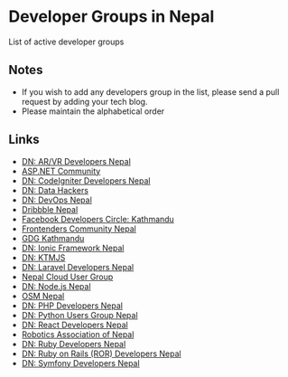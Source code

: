 # Developer Groups in Nepal
List of active developer groups

Notes
---------
- If you wish to add any developers group in the list, please send a pull request by adding your tech blog.
- Please maintain the alphabetical order

Links
---------
* [DN: AR/VR Developers Nepal](https://www.facebook.com/groups/vrnepal/)
* [ASP.NET Community](https://www.facebook.com/groups/alokgo/)
* [DN: CodeIgniter Developers Nepal](https://www.facebook.com/groups/codeigniter.nepal/)
* [DN: Data Hackers](https://www.facebook.com/groups/1621687984734559/)
* [DN: DevOps Nepal](https://www.facebook.com/groups/devops.nepal/)
* [Dribbble Nepal](https://www.facebook.com/groups/1617837981805541/)
* [Facebook Developers Circle: Kathmandu](https://www.facebook.com/groups/DevCKathmandu/)
* [Frontenders Community Nepal](https://www.facebook.com/groups/frontenderscommnunitynepal/)
* [GDG Kathmandu](https://www.facebook.com/groups/gdgktm/)
* [DN: Ionic Framework Nepal](https://www.facebook.com/groups/1662197017373864/)
* [DN: KTMJS](https://www.facebook.com/groups/443642025803350/)
* [DN: Laravel Developers Nepal](https://www.facebook.com/groups/laravel.nepal/)
* [Nepal Cloud User Group](https://www.facebook.com/groups/669137383201210/)
* [DN: Node.js Nepal](https://www.facebook.com/groups/nodejsnepal/)
* [OSM Nepal](https://www.facebook.com/groups/mapkathmandu/)
* [DN: PHP Developers Nepal](https://www.facebook.com/groups/109070762572263/)
* [DN: Python Users Group Nepal](https://www.facebook.com/groups/pythonnepal/)
* [DN: React Developers Nepal](https://www.facebook.com/groups/354877791514518/)
* [Robotics Association of Nepal](https://facebook.com/groups/nepal.ran)
* [DN: Ruby Developers Nepal](https://www.facebook.com/groups/rubydevelopersnepal/)
* [DN: Ruby on Rails (ROR) Developers Nepal](https://www.facebook.com/groups/nepaleserordeveloper/)
* [DN: Symfony Developers Nepal](https://www.facebook.com/groups/symfony2nepal/)
